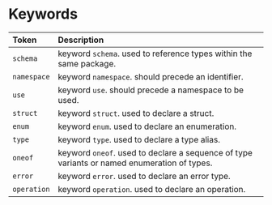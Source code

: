 # Keywords
| Token       | Description                                                                                 |
|:------------|:--------------------------------------------------------------------------------------------|
| `schema`    | keyword `schema`. used to reference types within the same package.                          |
| `namespace` | keyword `namespace`. should precede an identifier.                                          |
| `use`       | keyword `use`. should precede a namespace to be used.                                       |
| `struct`    | keyword `struct`. used to declare a struct.                                                 |
| `enum`      | keyword `enum`. used to declare an enumeration.                                             |
| `type`      | keyword `type`. used to declare a type alias.                                               |
| `oneof`     | keyword `oneof`. used to declare a sequence of type variants or named enumeration of types. |
| `error`     | keyword `error`. used to declare an error type.                                             |
| `operation` | keyword `operation`. used to declare an operation.                                          |